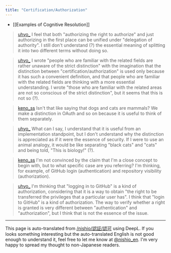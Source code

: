 ```yaml
---
title: "Certification/Authorization"
---
```


- [[Examples of Cognitive Resolution]]

> [uhyo_](https://twitter.com/uhyo_/status/1638870237524418560) I feel that both "authorizing the right to authorize" and just authorizing in the first place can be unified under "delegation of authority". I still don't understand (?) the essential meaning of splitting it into two different terms without doing so.

> [uhyo_](https://twitter.com/uhyo_/status/1638873327459782657) I wrote "people who are familiar with the related fields are rather unaware of the strict distinction" with the imagination that the distinction between "certification/authorization" is used only because it has such a convenient definition, and that people who are familiar with the related fields are thinking with a more essential understanding. I wrote "those who are familiar with the related areas are not so conscious of the strict distinction", but it seems that this is not so (?).

> [keno_ss](https://twitter.com/keno_ss/status/1638888778382323713) Isn't that like saying that dogs and cats are mammals?
>  We make a distinction in OAuth and so on because it is useful to think of them separately.

> [uhyo_](https://twitter.com/uhyo_/status/1638890101903343616) What can I say, I understand that it is useful from an implementation standpoint, but I don't understand why the distinction is appreciated as if it were the essence of security. If I were to use an animal analogy, it would be like separating "black cats" and "cats" and being told, "This is biology!" (?).

> [keno_ss](https://twitter.com/keno_ss/status/1638891193747795969) I'm not convinced by the claim that I'm a close concept to begin with, but to what specific case are you referring?
>  I'm thinking, for example, of GitHub login (authentication) and repository visibility (authorization).

> [uhyo_](https://twitter.com/uhyo_/status/1638892083590365186) I'm thinking that "logging in to GitHub" is a kind of authorization, considering that it is a way to obtain "the right to be transferred the privileges that a particular user has". I think that "login to GitHub" is a kind of authorization. The way to verify whether a right is granted is very different between "authentication" and "authorization", but I think that is not the essence of the issue.

---
This page is auto-translated from [/nishio/認証/認可](https://scrapbox.io/nishio/認証/認可) using DeepL. If you looks something interesting but the auto-translated English is not good enough to understand it, feel free to let me know at [@nishio_en](https://twitter.com/nishio_en). I'm very happy to spread my thought to non-Japanese readers.